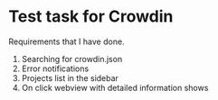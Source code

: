 # Test task for Crowdin

Requirements that I have done.

1. Searching for crowdin.json
2. Error notifications
3. Projects list in the sidebar
4. On click webview with detailed information shows
